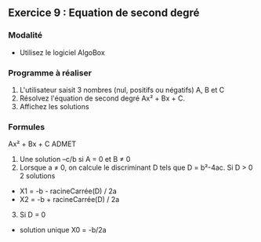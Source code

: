 ## Exercice 9 : Equation de second degré

### Modalité

- Utilisez le logiciel AlgoBox

### Programme à réaliser

1. L'utilisateur saisit 3 nombres (nul, positifs ou négatifs) A, B et C
2. Résolvez l'équation de second degré Ax² + Bx + C.
3. Affichez les solutions

### Formules

Ax² + Bx + C ADMET 

1. Une solution –c/b si A = 0 et B ≠ 0
2. Lorsque a ≠ 0, on calcule le discriminant D tels que D = b²-4ac.
Si D > 0 2 solutions
- X1 = -b - racineCarrée(D) / 2a
- X2 = -b + racineCarrée(D) / 2a
3. Si D = 0
- solution unique X0 = -b/2a
